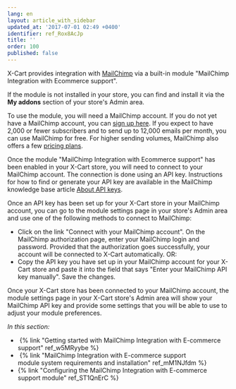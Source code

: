 ```yaml
---
lang: en
layout: article_with_sidebar
updated_at: '2017-07-01 02:49 +0400'
identifier: ref_Rox8AcJp
title: ''
order: 100
published: false
---
```

X-Cart provides integration with [MailChimp](http://www.mailchimp.com/signup/?pid=xcart&source=website) via a built-in module "MailChimp Integration with Ecommerce support".

If the module is not installed in your store, you can find and install it via the **My addons** section of your store's Admin area.
<img>

To use the module, you will need a MailChimp account. If you do not yet have a MailChimp account, you can [sign up here](https://login.mailchimp.com/signup/?source=website&pid=xcart). If you expect to have 2,000 or fewer subscribers and to send up to 12,000 emails per month, you can use MailChimp for free. For higher sending volumes, MailChimp also offers a few [pricing plans](https://mailchimp.com/pricing/).

Once the module "MailChimp Integration with Ecommerce support" has been enabled in your X-Cart store, you will need to connect to your MailChimp account. The connection is done using an API key. Instructions for how to find or generate your API key are available in the MailChimp knowledge base article [About API keys](http://kb.mailchimp.com/integrations/api-integrations/about-api-keys).

Once an API key has been set up for your X-Cart store in your MailChimp account, you can go to the module settings page in your store's Admin area and use one of the following methods to connect to MailChimp:

*   Click on the link "Connect with your MailChimp account". On the MailChimp authorization page, enter your MailChimp login and password. Provided that the authorization goes successfully, your account will be connected to X-Cart automatically.
    OR:
*   Copy the API key you have set up in your MailChimp account for your X-Cart store and paste it into the field that says "Enter your MailChimp API key manually". Save the changes.

Once your X-Cart store has been connected to your MailChimp account, the module settings page in your X-Cart store's Admin area will show your MailChimp API key and provide some settings that you will be able to use to adjust your module preferences.
<img>

_In this section:_

*   {% link "Getting started with MailChimp Integration with E-commerce support" ref_w5MRyybe %}
*   {% link "MailChimp Integration with E-commerce support module system requirements and installation" ref_mM1NJfdm %}
*   {% link "Configuring the MailChimp Integration with E-commerce support module" ref_ST1QnErC %}
